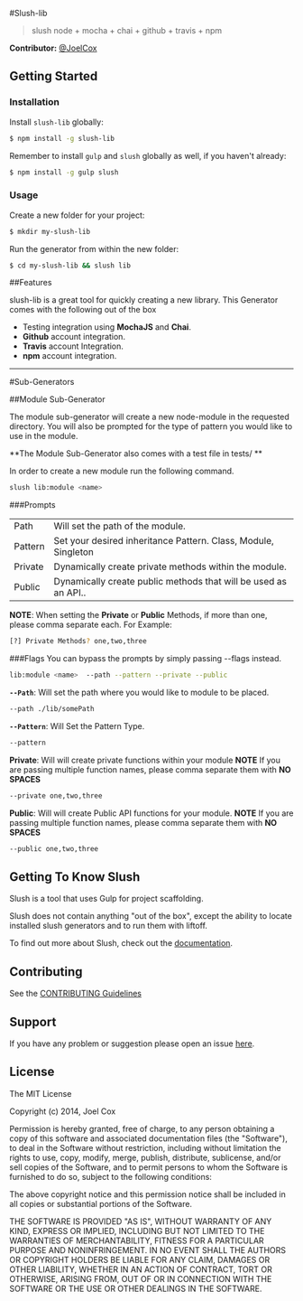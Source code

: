 #Slush-lib

> slush node + mocha + chai + github + travis + npm


**Contributor:** [@JoelCox](http://github.com/joelcoxokc)

## Getting Started

### Installation

Install `slush-lib` globally:

```bash
$ npm install -g slush-lib
```

Remember to install `gulp` and `slush` globally as well, if you haven't already:

```bash
$ npm install -g gulp slush
```

### Usage

Create a new folder for your project:

```bash
$ mkdir my-slush-lib
```

Run the generator from within the new folder:

```bash
$ cd my-slush-lib && slush lib
```

##Features

slush-lib is a great tool for quickly creating a new library.
This Generator comes with the following out of the box

 -  Testing integration using **MochaJS** and **Chai**.
 - **Github** account integration.
 - **Travis** account Integration.
 - **npm** account integration.
****

#Sub-Generators

##Module Sub-Generator


The module sub-generator will create a new node-module in the requested directory. You will also be prompted for the type of pattern you would like to use in the module.

**The Module Sub-Generator also comes with a test file in tests/ **

In order to create a new module run the following command.

```bash
slush lib:module <name>
```

###Prompts
<table>
<tr>

<td><a>Path</a></td><td>Will set the path of the module.</td>
</tr>
<tr><td><a>Pattern</a></td>
<td>Set your desired inheritance Pattern.<a> Class, Module, Singleton</a>  </td></tr>

<tr><td><a>Private</a></td>
<td>Dynamically create private methods within the module.</td></tr>

<tr><td><a>Public</a></td>
<td>Dynamically create public methods that will be used as an API..</td></tr>
</table>

**NOTE**: When setting the **Private** or **Public** Methods,
if more than one, please comma separate each. For Example:
```bash
[?] Private Methods? one,two,three
```


###Flags
You can bypass the prompts by simply passing --flags instead.


```bash
lib:module <name>  --path --pattern --private --public
```
**`--Path`**: Will set the path where you would like to module to be placed.
```bash
--path ./lib/somePath
```

**`--Pattern`**: Will Set the Pattern Type.
```bash
--pattern
```


**Private**: Will will create private functions within your module
**NOTE** If you are passing multiple function names, please comma separate them with **NO SPACES**

```bash
--private one,two,three
```

**Public**: Will will create Public API functions for your module.
**NOTE** If you are passing multiple function names, please comma separate them with **NO SPACES**

```bash
--public one,two,three
```


## Getting To Know Slush

Slush is a tool that uses Gulp for project scaffolding.

Slush does not contain anything "out of the box", except the ability to locate installed slush generators and to run them with liftoff.

To find out more about Slush, check out the [documentation](https://github.com/klei/slush).

## Contributing

See the [CONTRIBUTING Guidelines](https://github.com/joelcoxokc/slush-lib/blob/master/CONTRIBUTING.md)

## Support
If you have any problem or suggestion please open an issue [here](https://github.com/joelcoxokc/slush-lib/issues).

## License

The MIT License

Copyright (c) 2014, Joel Cox

Permission is hereby granted, free of charge, to any person
obtaining a copy of this software and associated documentation
files (the "Software"), to deal in the Software without
restriction, including without limitation the rights to use,
copy, modify, merge, publish, distribute, sublicense, and/or sell
copies of the Software, and to permit persons to whom the
Software is furnished to do so, subject to the following
conditions:

The above copyright notice and this permission notice shall be
included in all copies or substantial portions of the Software.

THE SOFTWARE IS PROVIDED "AS IS", WITHOUT WARRANTY OF ANY KIND,
EXPRESS OR IMPLIED, INCLUDING BUT NOT LIMITED TO THE WARRANTIES
OF MERCHANTABILITY, FITNESS FOR A PARTICULAR PURPOSE AND
NONINFRINGEMENT. IN NO EVENT SHALL THE AUTHORS OR COPYRIGHT
HOLDERS BE LIABLE FOR ANY CLAIM, DAMAGES OR OTHER LIABILITY,
WHETHER IN AN ACTION OF CONTRACT, TORT OR OTHERWISE, ARISING
FROM, OUT OF OR IN CONNECTION WITH THE SOFTWARE OR THE USE OR
OTHER DEALINGS IN THE SOFTWARE.